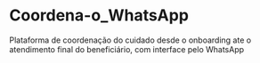 # Coordena-o_WhatsApp
Plataforma de coordenação do cuidado desde o onboarding ate o atendimento final do beneficiário, com interface pelo WhatsApp
